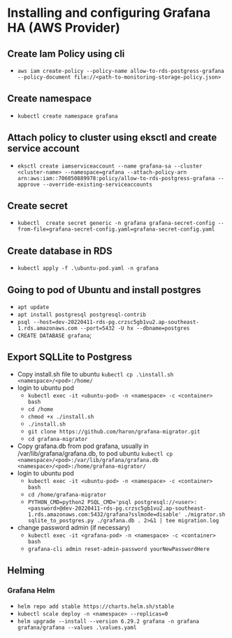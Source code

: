 # Installing and configuring Grafana HA (AWS Provider)

## Create Iam Policy using cli
- `aws iam create-policy --policy-name allow-to-rds-postgress-grafana --policy-document file://<path-to-monitoring-storage-policy.json>`
## Create namespace
- `kubectl create namespace grafana`
## Attach policy to cluster using eksctl and create service account
- `eksctl create iamserviceaccount --name grafana-sa --cluster <cluster-name> --namespace=grafana --attach-policy-arn arn:aws:iam::706050889978:policy/allow-to-rds-postgress-grafana --approve --override-existing-serviceaccounts`
## Create secret
- `kubectl  create secret generic -n grafana grafana-secret-config --from-file=grafana-secret-config.yaml=grafana-secret-config.yaml`

## Create database in RDS
- `kubectl apply -f .\ubuntu-pod.yaml -n grafana`
## Going to pod of Ubuntu and install postgres
- `apt update`
- `apt install postgresql postgresql-contrib`
-  `psql --host=dev-20220411-rds-pg.crzsc5gb1vu2.ap-southeast-1.rds.amazonaws.com --port=5432 -U hx --dbname=postgres`
- `CREATE DATABASE grafana`;

## Export SQLLite to Postgress
- Copy install.sh file to ubuntu
    `kubectl cp .\install.sh <namespace>/<pod>:/home/`
- login to ubuntu pod
    - `kubectl exec -it <ubuntu-pod> -n <namespace> -c <container> bash`
    - `cd /home`
    - `chmod +x ./install.sh`
    - `./install.sh`
    - `git clone https://github.com/haron/grafana-migrator.git`
    - `cd grafana-migrator`
- Copy grafana.db from pod grafana, usually in /var/lib/grafana/grafana.db, to pod ubuntu
    `kubectl cp <namespace>/<pod>:/var/lib/grafana/grafana.db <namespace>/<pod>:/home/grafana-migrator/`
- login to ubuntu pod
    - `kubectl exec -it <ubuntu-pod> -n <namespace> -c <container> bash`
    - `cd /home/grafana-migrator`
    - `PYTHON_CMD=python2 PSQL_CMD='psql postgresql://<user>:<password>@dev-20220411-rds-pg.crzsc5gb1vu2.ap-southeast-1.rds.amazonaws.com:5432/grafana?sslmode=disable' ./migrator.sh sqlite_to_postgres.py ./grafana.db . 2>&1 | tee migration.log`
- change password admin (if necessary)
    - `kubectl exec -it <grafana-pod> -n <namespace> -c <container> bash`
    - `grafana-cli admin reset-admin-password yourNewPasswordHere`


## Helming
### Grafana Helm
- `helm repo add stable https://charts.helm.sh/stable`
- `kubectl scale deploy -n <namespace> --replicas=0`
- `helm upgrade --install --version 6.29.2 grafana -n grafana grafana/grafana --values .\values.yaml`